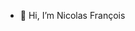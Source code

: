 - 👋 Hi, I’m Nicolas François


<!---
Nicolas-frnc/Nicolas-frnc is a ✨ special ✨ repository because its `README.md` (this file) appears on your GitHub profile.
You can click the Preview link to take a look at your changes.
--->
